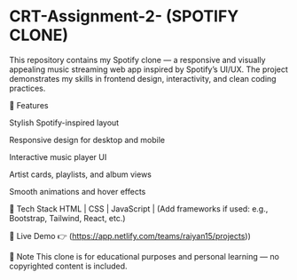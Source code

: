 # CRT-Assignment-2- (SPOTIFY CLONE)
This repository contains my Spotify clone — a responsive and visually appealing music streaming web app inspired by Spotify’s UI/UX. The project demonstrates my skills in frontend design, interactivity, and clean coding practices.

🔹 Features

Stylish Spotify-inspired layout

Responsive design for desktop and mobile

Interactive music player UI

Artist cards, playlists, and album views

Smooth animations and hover effects

🔹 Tech Stack
HTML | CSS | JavaScript | (Add frameworks if used: e.g., Bootstrap, Tailwind, React, etc.)

🔹 Live Demo
👉 (https://app.netlify.com/teams/raiyan15/projects))

🔹 Note
This clone is for educational purposes and personal learning — no copyrighted content is included.

